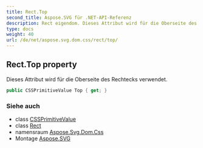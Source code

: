 ```yaml
---
title: Rect.Top
second_title: Aspose.SVG für .NET-API-Referenz
description: Rect eigendom. Dieses Attribut wird für die Oberseite des Rechtecks verwendet.
type: docs
weight: 40
url: /de/net/aspose.svg.dom.css/rect/top/
---
```

## Rect.Top property

Dieses Attribut wird für die Oberseite des Rechtecks verwendet.

```csharp
public CSSPrimitiveValue Top { get; }
```

### Siehe auch

* class [CSSPrimitiveValue](../../cssprimitivevalue/)
* class [Rect](../)
* namensraum [Aspose.Svg.Dom.Css](../../rect/)
* Montage [Aspose.SVG](../../../)


